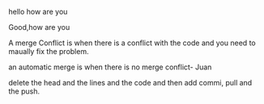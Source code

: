 hello how are you

Good,how are you 



A merge Conflict is when there is a conflict with the code and you need to maually fix the problem.

an automatic merge is when there is no merge conflict- Juan

delete the head and the lines and the code and then add commi, pull and the push.

